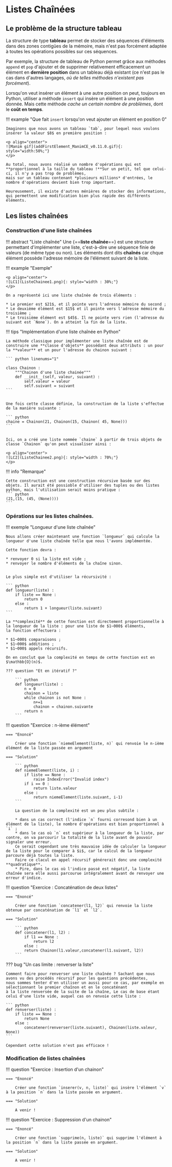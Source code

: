# Listes Chaînées

## Le problème de la structure tableau

La structure de type **tableau** permet de stocker des séquences d'éléments dans des zones contigües de la mémoire, mais n'est pas forcément adaptée 
à toutes les opérations  possibles sur ces séquences.

Par exemple, la structure de tableau de Python permet grâce aux méthodes `append` et `pop` d'ajouter et de supprimer
 relativement efficacement un élément en **dernière position** dans un tableau déjà existant (ce n'est pas le cas dans d'autres
 langages, *où de telles méthodes n'existent pas forcément*). 
 
Lorsqu'on veut insérer un élément à une autre position on peut, toujours en Python, utiliser a méthode `insert` qui insère un élément à une position donnée. Mais cette méthode
*cache un certain nombre de problèmes*, dont le **coût en temps**.

!!! example "Que fait `insert` lorsqu'on veut ajouter un élément en position 0"
	
	Imaginons que nous avons un tableau `tab`, pour lequel nous voulons insérer la valeur $8$ en première position :
	
	<p align="center">
	![Manim gif](addFirstElement_ManimCE_v0.11.0.gif){: style="width:50%;"}
	</p>
	
	Au total, nous avons réalisé un nombre d'opérations qui est **proportionnel à la taille du tableau !**Sur un petit, tel que celui-ci, il n'y a pas trop de problèmes, 
	mais sur un tableau contenant *plusieurs millions* d'entrées, le nombre d'opérations devient bien trop important.
	
	Heureusement, il existe d'autres ménières de stocker des informations, qui permettent une modification bien plus rapide des différents éléments.	
	

## Les listes chaînées

### Construction d'une liste chaînées

!!! abstract "Liste chaînée"
	Une {==**liste chaînée**==} est une structure permettant d'implémenter une liste, c'est-à-dire une séquence finie de valeurs (de même type ou non). Les éléments dont dits **chaînés**
	car chque élément possède l'adresse mémoire de l'élément suivant de la liste.
	
!!! example "Exemple"
	
	<p align="center">
	![LC1](ListeChainee1.png){: style="width : 30%;"}
	</p>
	
	On a représenté ici une liste chaînée de trois éléments :
	
	* Le premier est $21$, et il pointe vers l'adresse mémoire du second ;
	* Le deuxième élément est $15$ et il pointe vers l'adresse mémoire du troisième ;
	* Le troisième élément est $45$. Il ne pointe vers rien (l'adresse du suivant est `None`). On a atteint la fin de la liste.
	
!!! tips "Implémentation d'une liste chaînée en Python"

	La méthode classique pour implémenter une liste chaînée est de construire une **classe d'objets** possédant deux attributs : un pour la **valeur** et un pour l'adresse du chainon suivant :
	
	``` python linenums="1"
	
	class Chainon :
		"""Chainon d'une liste chainée"""
		def __init__(self, valeur, suivant) :
			self.valeur = valeur
			self.suivant = suivant
	```
	
	
	Une fois cette classe définie, la construction de la liste s'effectue de la manière suivante :
	
	``` python
	chaine = Chainon(21, Chainon(15, Chainon( 45, None)))
	```
	
	
	Ici, on a créé une liste nommée `chaine` à partir de trois objets de classe `Chainon` qu'on peut visualiser ainsi :
	
	<p align="center">
	![LC2](ListeChainee2.png){: style="width : 70%;"}
	</p>

!!! info "Remarque"

	Cette construction est une construction récursive basée sur des objets. Il aurait été possioble d'utiliser des tuples ou des listes python, mais l'utilisation serait moins pratique :
	``` python
	(21,(15, (45, (None))))
	```
	
### Opérations sur les listes chaînées.

!!! exemple "Longueur d'une liste chaînée"

	Nous allons créer maintenant une fonction `longueur` qui calcule la longueur d'une liste chaînée telle que nous l'avons implémentée.
	
	Cette fonction devra :
	
	* renvoyer 0 si la liste est vide ;
	* renvoyer le nombre d'éléments de la chaîne sinon.
	
	
	Le plus simple est d'utiliser la récursivité :
	
	``` python
	def longueur(liste) :
		if liste == None :
			return 0
		else :
			return 1 + longueur(liste.suivant)
	```
	
	La **complexité** de cette fonction est directement proportionnelle à la longueur de la liste : pour une liste de $1~000$ éléments,
	la fonction effectuera :
	
	* $1~000$ comparaisons ;
	* $1~000$ additions ;
	* $1~000$ appels récursifs.
	
	On en conclut que la complexité en temps de cette fonction est en $\mathbb{O}(n)$.
	
	??? question "Et en itératif ?"
	
		``` python
		def longueur(liste) :
			n = 0
			chainon = liste
			while chainon is not None :
				n+=1
				chainon = chainon.suivante
			return n
		```
!!! question "Exercice : n-ième élément"

	=== "Enoncé" 
		
		Créer une fonction `niemeElement(liste, n)` qui renvoie le n-ième élément de la liste passée en argument
		
	=== "Solution"
	
		``` python
		def niemeElement(liste, i) :
			if liste == None :
				raise IndexError("Invalid index")
			if i == 0 :
				return liste.valeur
			else :
				return niemeElement(liste.suivant, i-1)
		```
		
		La question de la complexité est un peu plus subtile :
		
		* dans un cas correct (l'indice `n` fourni corresond bien à un élément de la liste), le nombre d'opérations est bien proportionnel à `i` ;
		* dans le cas où `n` est supérieur à la longueur de la liste, par contre, on va parcourir la totalité de la liste avant de pouvoir signaler une erreur.
		Ce serait cependant une très mauvaise idée de calculer la longueur de la liste pour le comparer à $i$, car le calcul de la longueur parcoure déjà toutes la liste.
		Faire ce clacul en appel récursif générerait donc une complexité **quadratique**.
		* Pire, dans le cas où l'indice passé est négatif, la liste chaînée sera elle aussi parcourue intégralement avant de renvoyer une erreur d'indice.
		
!!! question "Exercice :  Concaténation de deux listes"

	=== "Enoncé" 
		
		Créer une fonction `concatener(l1, l2)` qui renvoie la liste obtenue par concaténation de `l1` et `l2`.
		
	=== "Solution"
	
		``` python
		def concatener(l1, l2) :
			if l1 == None :
				return l2
			else :
			return Chainon(l1.valeur,concatener(l1.suivant, l2))
		```
		
??? bug "Un cas limite : renverser la liste"
	
	Comment faire pour renverser une liste chaînée ? Sachant que nous avons vu des procédés récursif pour les questions précédentes,
	nous sommes tenter d'en utiliser un aussi pour ce cas, par exemple en sélectionnant le premier chaînon et en le concaténant
	à la liste renversée de la suite de la chaîne, Le cas de base étant celui d'une liste vide, auquel cas on renvoie cette liste :
	
	``` python
	def renverser(liste) :
		if liste == None :
			return None
		else :
			concatener(renverser(liste.suivant), Chainon(liste.valeur, None))
	```
	
	Cependant cette solution n'est pas efficace !
	
	
		
### Modification de listes chaînées
		
!!! question "Exercice :  Insertion d'un chainon"

	=== "Enoncé" 
		
		Créer une fonction `inserer(v, n, liste)` qui insère l'élément `v` à la position `n` dans la liste passée en argument.
		
	=== "Solution"
	
		A venir !
	
!!! question "Exercice :  Suppression d'un chainon"

	=== "Enoncé" 
		
		Créer une fonction `supprime(n, liste)` qui supprime l'élément à la position `n` dans la liste passée en argument.
		
	=== "Solution"
	
		A venir !
		